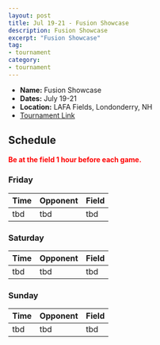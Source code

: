 ```yaml
---
layout: post
title: Jul 19-21 - Fusion Showcase
description: Fusion Showcase
excerpt: "Fusion Showcase"
tag:
- tournament
category:
- tournament
---
```

* **Name:** Fusion Showcase
* **Dates:** July 19-21
* **Location:** LAFA Fields, Londonderry, NH  
* [Tournament Link](http://www.asanewengland.com/TournamentDetails.aspx?TournamentKey=5273)

## Schedule
**<span style="color:red">Be at the field 1 hour before each game.</span>**

### Friday

| Time  | Opponent      | Field |
|:---   |:---           |:---   |
| tbd  | tbd      | tbd   |


### Saturday

| Time  | Opponent      | Field |
|:---   |:---           |:---   |
| tbd  | tbd      | tbd   |


### Sunday

| Time | Opponent | Field |
|:---  |:---      |:---   |
| tbd  | tbd      | tbd   |

